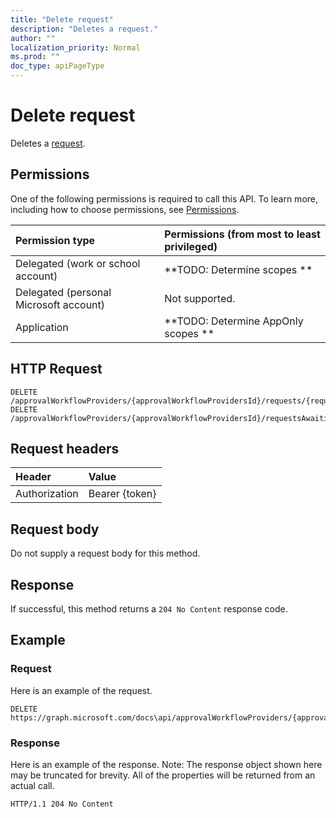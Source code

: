```yaml
---
title: "Delete request"
description: "Deletes a request."
author: ""
localization_priority: Normal
ms.prod: ""
doc_type: apiPageType
---
```


# Delete request

Deletes a [request](../resources/request.md).

## Permissions
One of the following permissions is required to call this API. To learn more, including how to choose permissions, see [Permissions](/concepts/permissions-reference.md).

|Permission type|Permissions (from most to least privileged)|
|:---|:---|
|Delegated (work or school account)|**TODO: Determine scopes **|
|Delegated (personal Microsoft account)|Not supported.|
|Application|**TODO: Determine AppOnly scopes **|

## HTTP Request
<!-- {
  "blockType": "ignored"
}
-->
``` http
DELETE /approvalWorkflowProviders/{approvalWorkflowProvidersId}/requests/{requestId}
DELETE /approvalWorkflowProviders/{approvalWorkflowProvidersId}/requestsAwaitingMyDecision/{requestId}
```

## Request headers
|Header|Value|
|:---|:---|
|Authorization|Bearer {token}|

## Request body
Do not supply a request body for this method.

## Response
If successful, this method returns a `204 No Content` response code.

## Example

### Request
Here is an example of the request.
<!-- {
  "blockType": "request",
  "name": "delete_request"
}
-->
``` http
DELETE https://graph.microsoft.com/docs\api/approvalWorkflowProviders/{approvalWorkflowProvidersId}/requests/{requestId}
```

### Response
Here is an example of the response. Note: The response object shown here may be truncated for brevity. All of the properties will be returned from an actual call.
<!-- {
  "blockType": "response",
  "truncated": true
}
-->
``` http
HTTP/1.1 204 No Content
```

